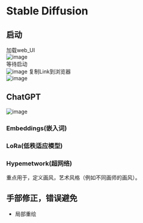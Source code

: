 

# Stable Diffusion
## 启动
加载web_UI
<br>![image](https://github.com/ThereAreBearsComing/aBookOFtechArt/assets/74708198/b67688f5-a8fd-44a7-b61f-4e282a991a01)
<br>等待启动
<br>![image](https://github.com/ThereAreBearsComing/aBookOFtechArt/assets/74708198/59b68fb0-2bad-4f24-b025-8f7acfdcb3d1)
复制Link到浏览器
<br>![image](https://github.com/ThereAreBearsComing/aBookOFtechArt/assets/74708198/5e2c1aa2-1d6a-47a1-a5e3-232ab0e5d3f0)

## ChatGPT
![image](https://github.com/ThereAreBearsComing/aBookOFtechArt/assets/74708198/f2e1c87c-4a0f-4f81-a49f-479eac007cae)

### Embeddings(嵌入词)


### LoRa(低秩适应模型)


### Hypemetwork(超网络)
重点用于，定义画风，艺术风格（例如不同画师的画风）。

## 手部修正，错误避免
* 局部重绘

